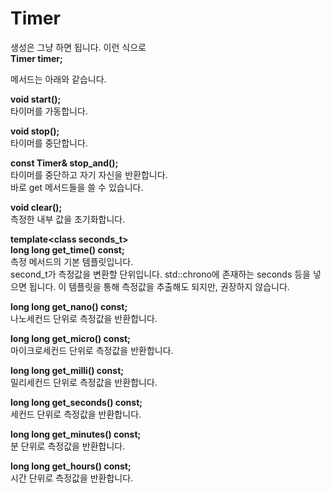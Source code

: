 # Timer
  
생성은 그냥 하면 됩니다. 이런 식으로  
**Timer timer;**  
  
  
  
메서드는 아래와 같습니다.
  
**void start();**  
타이머를 가동합니다.
  
**void stop();**  
타이머를 중단합니다.
  
**const Timer& stop_and();**  
타이머를 중단하고 자기 자신을 반환합니다.  
바로 get 메서드들을 쓸 수 있습니다.  
  
**void clear();**  
측정한 내부 값을 초기화합니다.  
  
**template\<class seconds_t\>  
long long get_time() const;**  
측정 메서드의 기본 템플릿입니다.  
second_t가 측정값을 변환할 단위입니다. std::chrono에 존재하는 seconds 등을 넣으면 됩니다.
이 템플릿을 통해 측정값을 추출해도 되지만, 권장하지 않습니다.  
  
**long long get_nano() const;**  
나노세컨드 단위로 측정값을 반환합니다.  
  
**long long get_micro() const;**  
마이크로세컨드 단위로 측정값을 반환합니다.  
  
**long long get_milli() const;**  
밀리세컨드 단위로 측정값을 반환합니다.  
  
**long long get_seconds() const;**  
세컨드 단위로 측정값을 반환합니다.  
  
**long long get_minutes() const;**  
분 단위로 측정값을 반환합니다.  
  
**long long get_hours() const;**  
시간 단위로 측정값을 반환합니다.  
  
